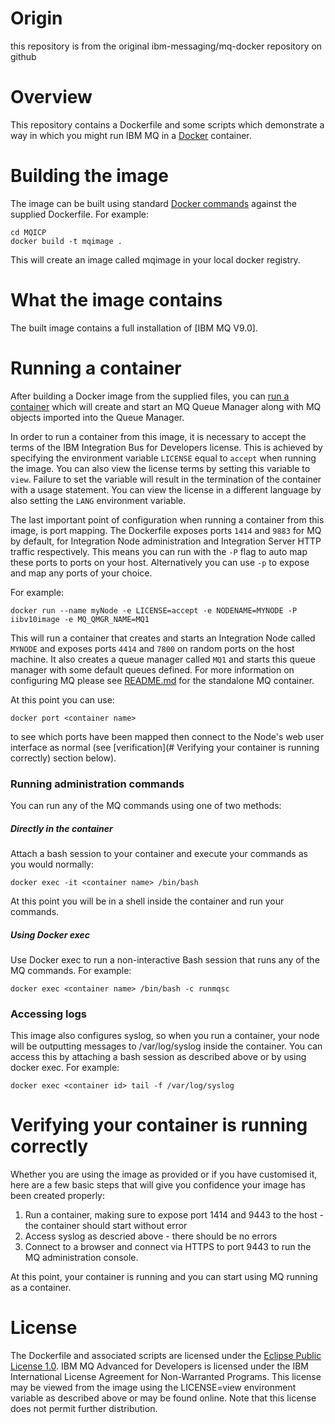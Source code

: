 # Origin

this repository is from the original ibm-messaging/mq-docker repository on github

# Overview

This repository contains a Dockerfile and some scripts which demonstrate a way in which you might run IBM MQ in a [Docker](https://www.docker.com/whatisdocker/) container.

# Building the image

The image can be built using standard [Docker commands](https://docs.docker.com/userguide/dockerimages/) against the supplied Dockerfile.  For example:

~~~
cd MQICP
docker build -t mqimage .
~~~

This will create an image called mqimage in your local docker registry.

# What the image contains

The built image contains a full installation of [IBM MQ V9.0].  

# Running a container

After building a Docker image from the supplied files, you can [run a container](https://docs.docker.com/userguide/usingdocker/) which will create and start an MQ Queue Manager along with MQ objects imported into the Queue Manager.

In order to run a container from this image, it is necessary to accept the terms of the IBM Integration Bus for Developers license.  This is achieved by specifying the environment variable `LICENSE` equal to `accept` when running the image.  You can also view the license terms by setting this variable to `view`. Failure to set the variable will result in the termination of the container with a usage statement.  You can view the license in a different language by also setting the `LANG` environment variable.

The last important point of configuration when running a container from this image, is port mapping.  The Dockerfile exposes ports `1414` and `9883` for MQ by default, for Integration Node administration and Integration Server HTTP traffic respectively.  This means you can run with the `-P` flag to auto map these ports to ports on your host.  Alternatively you can use `-p` to expose and map any ports of your choice.

For example:

~~~
docker run --name myNode -e LICENSE=accept -e NODENAME=MYNODE -P iibv10image -e MQ_QMGR_NAME=MQ1
~~~

This will run a container that creates and starts an Integration Node called `MYNODE` and exposes ports `4414` and `7800` on random ports on the host machine. It also creates a queue manager called `MQ1` and starts this queue manager with some default queues defined.
For more information on configuring MQ please see [README.md](https://github.com/ibm-messaging/mq-docker/blob/master/README.md) for the standalone MQ container.

At this point you can use:
~~~
docker port <container name>
~~~

to see which ports have been mapped then connect to the Node's web user interface as normal (see [verification](# Verifying your container is running correctly) section below).

### Running administration commands

You can run any of the MQ commands using one of two methods:

##### Directly in the container

Attach a bash session to your container and execute your commands as you would normally:

~~~
docker exec -it <container name> /bin/bash
~~~

At this point you will be in a shell inside the container and run your commands.

##### Using Docker exec

Use Docker exec to run a non-interactive Bash session that runs any of the MQ commands.  For example:

~~~
docker exec <container name> /bin/bash -c runmqsc
~~~

### Accessing logs

This image also configures syslog, so when you run a container, your node will be outputting messages to /var/log/syslog inside the container.  You can access this by attaching a bash session as described above or by using docker exec.  For example:

~~~
docker exec <container id> tail -f /var/log/syslog
~~~

# Verifying your container is running correctly

Whether you are using the image as provided or if you have customised it, here are a few basic steps that will give you confidence your image has been created properly:

1. Run a container, making sure to expose port 1414 and 9443 to the host - the container should start without error
2. Access syslog as descried above - there should be no errors
3. Connect to a browser and connect via HTTPS to port 9443 to run the MQ administration console.

At this point, your container is running and you can start using MQ running as a container.


# License

The Dockerfile and associated scripts are licensed under the [Eclipse Public License 1.0](./LICENSE). 
IBM MQ Advanced for Developers is licensed under the IBM International License Agreement for Non-Warranted Programs. This license may be viewed from the image using the LICENSE=view environment variable as described above or may be found online. Note that this license does not permit further distribution.
